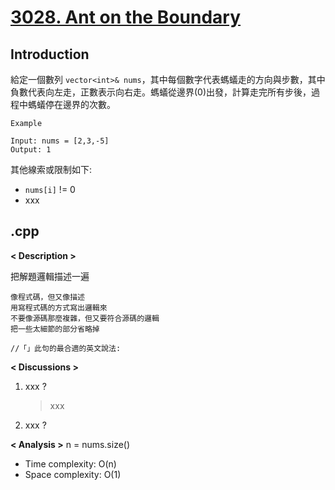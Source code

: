 # [3028. Ant on the Boundary](https://leetcode.com/problems/ant-on-the-boundary/description/?envType=company&envId=google&favoriteSlug=google-thirty-days&status=TO_DO)
## Introduction
給定一個數列 `vector<int>& nums`，其中每個數字代表螞蟻走的方向與步數，其中負數代表向左走，正數表示向右走。螞蟻從邊界(0)出發，計算走完所有步後，過程中螞蟻停在邊界的次數。

```
Example

Input: nums = [2,3,-5]
Output: 1
```

其他線索或限制如下:
- `nums[i]` != 0
- xxx
## .cpp
**< Description >**

把解題邏輯描述一遍

```
像程式碼，但又像描述
用寫程式碼的方式寫出邏輯來
不要像源碼那麼複雜，但又要符合源碼的邏輯
把一些太細節的部分省略掉

//「」此句的最合適的英文說法:
```

**< Discussions >**
1. xxx ?
    > xxx
2. xxx ?
    > 


**< Analysis >**
n = nums.size()
- Time complexity: O(n)
- Space complexity: O(1)
